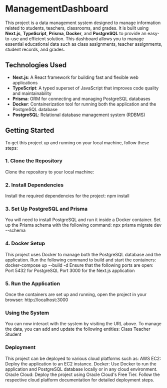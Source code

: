 # ManagementDashboard

This project is a data management system designed to manage information related to students, teachers, classrooms, and grades. It is built using **Next.js**, **TypeScript**, **Prisma**, **Docker**, and **PostgreSQL** to provide an easy-to-use and efficient solution. This dashboard allows you to manage essential educational data such as class assignments, teacher assignments, student records, and grades.

## Technologies Used

- **Next.js**: A React framework for building fast and flexible web applications
- **TypeScript**: A typed superset of JavaScript that improves code quality and maintainability
- **Prisma**: ORM for connecting and managing PostgreSQL databases
- **Docker**: Containerization tool for running both the application and the PostgreSQL database
- **PostgreSQL**: Relational database management system (RDBMS)

## Getting Started

To get this project up and running on your local machine, follow these steps:

### 1. Clone the Repository

Clone the repository to your local machine:

### 2. Install Dependencies
Install the required dependencies for the project:
npm install


### 3. Set Up PostgreSQL and Prisma
You will need to install PostgreSQL and run it inside a Docker container. Set up the Prisma schema with the following command:
npx prisma migrate dev --schema

### 4. Docker Setup
This project uses Docker to manage both the PostgreSQL database and the application. Run the following command to build and start the containers:
docker-compose up --build -d
Ensure that the following ports are open:
Port 5432 for PostgreSQL
Port 3000 for the Next.js application

### 5. Run the Application
Once the containers are set up and running, open the project in your browser:
http://localhost:3000

### Using the System
You can now interact with the system by visiting the URL above. To manage the data, you can add and update the following entities:
Class
Teacher
Student

### Deployment
This project can be deployed to various cloud platforms such as:
AWS EC2: Deploy the application to an EC2 instance.
Docker: Use Docker to run the application and PostgreSQL database locally or in any cloud environment.
Oracle Cloud: Deploy the project using Oracle Cloud's Free Tier.
Follow the respective cloud platform documentation for detailed deployment steps.

